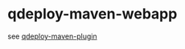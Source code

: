 # qdeploy-maven-webapp
see [qdeploy-maven-plugin](https://github.com/af-not-found/qdeploy-maven-plugin)

